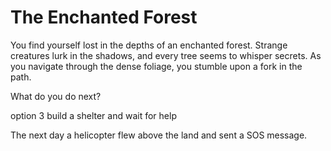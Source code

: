 # The Enchanted Forest

You find yourself lost in the depths of an enchanted forest. Strange creatures lurk in the shadows, and every tree seems to whisper secrets. As you navigate through the dense foliage, you stumble upon a fork in the path.

What do you do next?

option 3
build a shelter and wait for help 

The next day a helicopter flew above the land and sent a SOS message.
